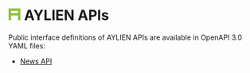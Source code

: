 # <img src="logo.svg" width=25 alt="AYLIEN logo" /> AYLIEN APIs
 
Public interface definitions of AYLIEN APIs are available in OpenAPI 3.0 YAML files:

* [News API](aylien/v5/news/api.yaml)
